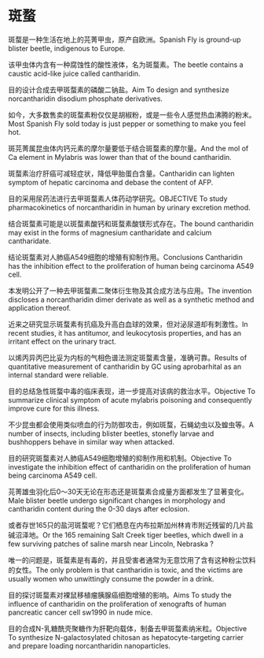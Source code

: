 # 斑蝥

<p><span class="chinese">斑蝥是一种生活在地上的芫菁甲虫，原产自欧洲。</span><span class="english">Spanish Fly is ground-up blister beetle, indigenous to Europe.</span></p>

<p><span class="chinese">该甲虫体内含有一种腐蚀性的酸性液体，名为斑蝥素。</span><span class="english">The beetle contains a caustic acid-like juice called cantharidin.</span></p>

<p><span class="chinese">目的设计合成去甲斑蝥素的磷酸二钠盐。</span><span class="english">Aim To design and synthesize norcantharidin disodium phosphate derivatives.</span></p>

<p><span class="chinese">如今，大多数售卖的斑蝥素粉仅仅是胡椒粉，或是一些令人感觉热血沸腾的粉末。</span><span class="english">Most Spanish Fly sold today is just pepper or something to make you feel hot.</span></p>

<p><span class="chinese">斑芫菁属昆虫体内钙元素的摩尔量要低于结合斑蝥素的摩尔量。</span><span class="english">And the mol of Ca element in Mylabris was lower than that of the bound cantharidin.</span></p>

<p><span class="chinese">斑蝥素治疗肝癌可减轻症状，降低甲胎蛋白含量。</span><span class="english">Cantharidin can lighten symptom of hepatic carcinoma and debase the content of AFP.</span></p>

<p><span class="chinese">目的采用尿药法进行去甲斑蝥素人体药动学研究。</span><span class="english">OBJECTIVE To study pharmacokinetics of norcantharidin in human by urinary excretion method.</span></p>

<p><span class="chinese">结合斑蝥素可能是以斑蝥素酸钙和斑蝥素酸镁形式存在。</span><span class="english">The bound cantharidin may exist in the forms of magnesium cantharidate and calcium cantharidate.</span></p>

<p><span class="chinese">结论斑蝥素对人肺癌A549细胞的增殖有抑制作用。</span><span class="english">Conclusions Cantharidin has the inhibition effect to the proliferation of human being carcinoma A549 cell.</span></p>

<p><span class="chinese">本发明公开了一种去甲斑蝥素二聚体衍生物及其合成方法与应用。</span><span class="english">The invention discloses a norcantharidin dimer derivate as well as a synthetic method and application thereof.</span></p>

<p><span class="chinese">近来之研究显示斑蝥素有抗癌及升高白血球的效果，但对泌尿道却有刺激性。</span><span class="english">In recent studies, it has antitumor, and leukocytosis properties, and has an irritant effect on the urinary tract.</span></p>

<p><span class="chinese">以烯丙异丙巴比妥为内标的气相色谱法测定斑蝥素含量，准确可靠。</span><span class="english">Results of quantitative measurement of cantharidin by GC using aprobarhital as an internal standard were reliable.</span></p>

<p><span class="chinese">目的总结急性斑蝥中毒的临床表现，进一步提高对该病的救治水平。</span><span class="english">Objective To summarize clinical symptom of acute mylabris poisoning and consequently improve cure for this illness.</span></p>

<p><span class="chinese">不少昆虫都会使用类似喷血的行为防御攻击，例如斑蝥，石蝇幼虫以及蝗虫等。</span><span class="english">A number of insects, including blister beetles, stonefly larvae and bushhoppers behave in similar way when attacked.</span></p>

<p><span class="chinese">目的研究斑蝥素对人肺癌A549细胞增殖的抑制作用和机制。</span><span class="english">Objective To investigate the inhibition effect of cantharidin on the proliferation of human being carcinoma A549 cell.</span></p>

<p><span class="chinese">芫菁雄虫羽化后0～30天无论在形态还是斑蝥素合成量方面都发生了显著变化。</span><span class="english">Male blister beetle undergo significant changes in morphology and cantharidin content during the 0-30 days after eclosion.</span></p>

<p><span class="chinese">或者存世165只的盐河斑蝥呢？它们栖息在内布拉斯加州林肯市附近残留的几片盐碱沼泽地。</span><span class="english">Or the 165 remaining Salt Creek tiger beetles, which dwell in a few surviving patches of saline marsh near Lincoln, Nebraska ?</span></p>

<p><span class="chinese">唯一的问题是，斑蝥素是有毒的，并且受害者通常为无意饮用了含有这种粉尘饮料的女性。</span><span class="english">The only problem is that cantharidin is toxic, and the victims are usually women who unwittingly consume the powder in a drink.</span></p>

<p><span class="chinese">目的探讨斑蝥素对裸鼠移植瘤胰腺癌细胞增殖的影响。</span><span class="english">Aims To study the influence of cantharidin on the proliferation of xenografts of human pancreatic cancer cell sw1990 in nude mice.</span></p>

<p><span class="chinese">目的合成N-乳糖酰壳聚糖作为肝靶向载体，制备去甲斑蝥素纳米粒。</span><span class="english">Objective To synthesize N-galactosylated chitosan as hepatocyte-targeting carrier and prepare loading norcantharidin nanoparticles.</span></p>

